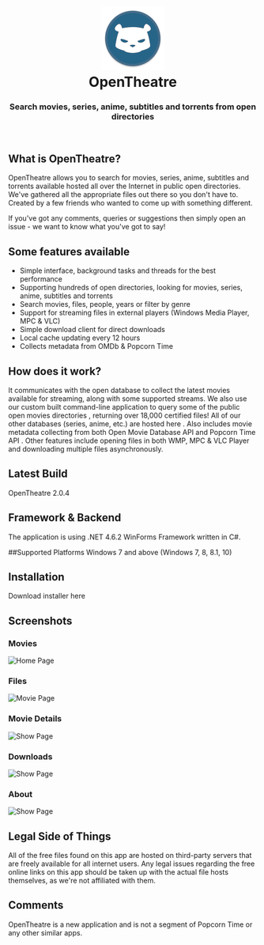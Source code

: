 <h1 align="center">
  <img src="/opentheatre/Resources/openplex-logo.png" height="128" width="128" alt="Logo" />
  <br />
  OpenTheatre
</h1>

<h3 align="center">Search movies, series, anime, subtitles and torrents from open directories</h3>
<div align="center">
</div>
<br />

## What is OpenTheatre?
OpenTheatre allows you to search for movies, series, anime, subtitles and torrents available hosted all over the Internet in public open directories. We've gathered all the appropriate files out there so you don't have to. Created by a few friends who wanted to come up with something different.

If you've got any comments, queries or suggestions then simply open an issue - we want to know what you've got to say!

## Some features available
- Simple interface, background tasks and threads for the best performance
- Supporting hundreds of open directories, looking for movies, series, anime, subtitles and torrents
- Search movies, files, people, years or filter by genre
- Support for streaming files in external players (Windows Media Player, MPC & VLC)
- Simple download client for direct downloads
- Local cache updating every 12 hours
- Collects metadata from OMDb & Popcorn Time

## How does it work?
It communicates with the open database to collect the latest movies available for streaming, along with some supported streams. We also use our custom built command-line application to query some of the public open movies directories , returning over 18,000 certified files! All of our other databases (series, anime, etc.) are hosted here . Also includes movie metadata collecting from both Open Movie Database API and Popcorn Time API . Other features include opening files in both WMP, MPC & VLC Player and downloading multiple files asynchronously.

## Latest Build
OpenTheatre 2.0.4

## Framework & Backend
The application is using .NET 4.6.2 WinForms Framework written in C#.

##Supported Platforms
Windows 7 and above (Windows 7, 8, 8.1, 10)

## Installation
Download installer here

## Screenshots
### Movies
![Home Page](https://raw.githubusercontent.com/invu/opentheatre-app/master/screenshots/movies.png)

### Files
![Movie Page](https://raw.githubusercontent.com/invu/opentheatre-app/master/screenshots/files.png)

### Movie Details
![Show Page](https://raw.githubusercontent.com/invu/opentheatre-app/master/screenshots/movie%20details.png)

### Downloads
![Show Page](https://raw.githubusercontent.com/invu/opentheatre-app/master/screenshots/downloads.png)

### About
![Show Page](https://raw.githubusercontent.com/invu/opentheatre-app/master/screenshots/about.png)

## Legal Side of Things
All of the free files found on this app are hosted on third-party servers that are freely available for all internet users. Any legal issues regarding the free online links on this app should be taken up with the actual file hosts themselves, as we're not affiliated with them.

## Comments
OpenTheatre is a new application and is not a segment of Popcorn Time or any other similar apps.
